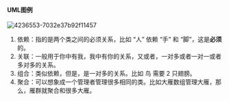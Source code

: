 #### UML图例

![4236553-7032e37b92f11457](/Users/mylonelyplanet/natie/mylonelyplanet.github.io/public/006y8mN6gy1g7ui796qfaj30u01630yf.png)



1. 依赖：指的是两个类之间的必须关系，比如 “人” 依赖 “手” 和 “脚”，这是**必须**的。
2. 关联：一般用于你中有我，我中有你的关系，又或者，一对多或者一对一或者多对多的关系。
3. 组合：类似依赖，但是，是一对多的关系。比如 鸟 需要 2 只翅膀。
4. 聚合：可以想象成一个管理者管理很多相同的类。比如大雁数组管理大雁，那么，雁群就聚合和很多大雁。